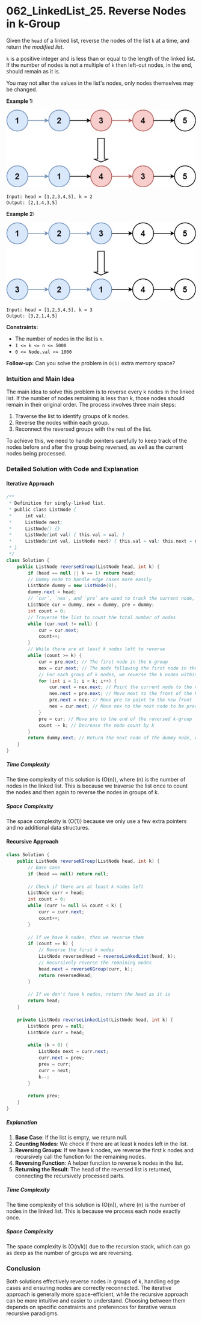 # 062_LinkedList_25. Reverse Nodes in k-Group

Given the `head` of a linked list, reverse the nodes of the list `k` at a time, and return *the modified list*.

`k` is a positive integer and is less than or equal to the length of the linked list. If the number of nodes is not a multiple of `k` then left-out nodes, in the end, should remain as it is.

You may not alter the values in the list's nodes, only nodes themselves may be changed.

 

**Example 1:**

![img](https://raw.githubusercontent.com/JedLee6/PublicPicBed/main/uPic/reverse_ex1.jpg)

```
Input: head = [1,2,3,4,5], k = 2
Output: [2,1,4,3,5]
```

**Example 2:**

![img](https://raw.githubusercontent.com/JedLee6/PublicPicBed/main/uPic/reverse_ex2-20240526215447256.jpg)

```
Input: head = [1,2,3,4,5], k = 3
Output: [3,2,1,4,5]
```

 

**Constraints:**

- The number of nodes in the list is `n`.
- `1 <= k <= n <= 5000`
- `0 <= Node.val <= 1000`

**Follow-up:** Can you solve the problem in `O(1)` extra memory space?



### Intuition and Main Idea

The main idea to solve this problem is to reverse every k nodes in the linked list. If the number of nodes remaining is less than k, those nodes should remain in their original order. The process involves three main steps:

1. Traverse the list to identify groups of k nodes.
2. Reverse the nodes within each group.
3. Reconnect the reversed groups with the rest of the list.

To achieve this, we need to handle pointers carefully to keep track of the nodes before and after the group being reversed, as well as the current nodes being processed.

### Detailed Solution with Code and Explanation

#### Iterative Approach

```java
/**
 * Definition for singly-linked list.
 * public class ListNode {
 *     int val;
 *     ListNode next;
 *     ListNode() {}
 *     ListNode(int val) { this.val = val; }
 *     ListNode(int val, ListNode next) { this.val = val; this.next = next; }
 * }
 */
class Solution {
    public ListNode reverseKGroup(ListNode head, int k) {
        if (head == null || k == 1) return head;
        // Dummy node to handle edge cases more easily
        ListNode dummy = new ListNode(0);
        dummy.next = head;
        // `cur`, `nex`, and `pre` are used to track the current node, the next node, and the node before the group to be reversed.
        ListNode cur = dummy, nex = dummy, pre = dummy;
        int count = 0;
        // Traverse the list to count the total number of nodes
        while (cur.next != null) {
            cur = cur.next;
            count++;
        }
        // While there are at least k nodes left to reverse
        while (count >= k) {
            cur = pre.next; // The first node in the k-group
            nex = cur.next; // The node following the first node in the k-group
            // For each group of k nodes, we reverse the k nodes within the group using a nested loop
            for (int i = 1; i < k; i++) {
                cur.next = nex.next; // Point the current node to the node after next
                nex.next = pre.next; // Move next to the front of the k-group
                pre.next = nex; // Move pre to point to the new front
                nex = cur.next; // Move nex to the next node to be processed
            }
            pre = cur; // Move pre to the end of the reversed k-group
            count -= k; // Decrease the node count by k
        }
        return dummy.next; // Return the next node of the dummy node, which is the new head of the reversed list.
    }
}
```

##### Time Complexity

The time complexity of this solution is \(O(n)\), where \(n\) is the number of nodes in the linked list. This is because we traverse the list once to count the nodes and then again to reverse the nodes in groups of k.

##### Space Complexity

The space complexity is \(O(1)\) because we only use a few extra pointers and no additional data structures.

#### Recursive Approach

```java
class Solution {
    public ListNode reverseKGroup(ListNode head, int k) {
        // Base case
        if (head == null) return null;

        // Check if there are at least k nodes left
        ListNode curr = head;
        int count = 0;
        while (curr != null && count < k) {
            curr = curr.next;
            count++;
        }

        // If we have k nodes, then we reverse them
        if (count == k) {
            // Reverse the first k nodes
            ListNode reversedHead = reverseLinkedList(head, k);
            // Recursively reverse the remaining nodes
            head.next = reverseKGroup(curr, k);
            return reversedHead;
        }

        // If we don't have k nodes, return the head as it is
        return head;
    }

    private ListNode reverseLinkedList(ListNode head, int k) {
        ListNode prev = null;
        ListNode curr = head;

        while (k > 0) {
            ListNode next = curr.next;
            curr.next = prev;
            prev = curr;
            curr = next;
            k--;
        }

        return prev;
    }
}
```

##### Explanation

1. **Base Case**: If the list is empty, we return null.
2. **Counting Nodes**: We check if there are at least k nodes left in the list.
3. **Reversing Groups**: If we have k nodes, we reverse the first k nodes and recursively call the function for the remaining nodes.
4. **Reversing Function**: A helper function to reverse k nodes in the list.
5. **Returning the Result**: The head of the reversed list is returned, connecting the recursively processed parts.

##### Time Complexity

The time complexity of this solution is \(O(n)\), where \(n\) is the number of nodes in the linked list. This is because we process each node exactly once.

##### Space Complexity

The space complexity is \(O(n/k)\) due to the recursion stack, which can go as deep as the number of groups we are reversing.

### Conclusion

Both solutions effectively reverse nodes in groups of k, handling edge cases and ensuring nodes are correctly reconnected. The iterative approach is generally more space-efficient, while the recursive approach can be more intuitive and easier to understand. Choosing between them depends on specific constraints and preferences for iterative versus recursive paradigms.



